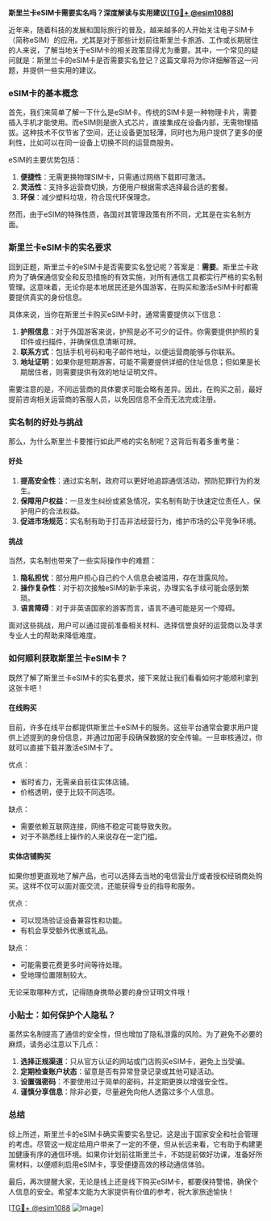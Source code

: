 **斯里兰卡eSIM卡需要实名吗？深度解读与实用建议[[TG💪+ @esim1088](https://t.me/s/esim1088)]**

近年来，随着科技的发展和国际旅行的普及，越来越多的人开始关注电子SIM卡（简称eSIM）的应用。尤其是对于那些计划前往斯里兰卡旅游、工作或长期居住的人来说，了解当地关于eSIM卡的相关政策显得尤为重要。其中，一个常见的疑问就是：斯里兰卡的eSIM卡是否需要实名登记？这篇文章将为你详细解答这一问题，并提供一些实用的建议。

### eSIM卡的基本概念

首先，我们来简单了解一下什么是eSIM卡。传统的SIM卡是一种物理卡片，需要插入手机才能使用。而eSIM则是嵌入式芯片，直接集成在设备内部，无需物理插拔。这种技术不仅节省了空间，还让设备更加轻薄，同时也为用户提供了更多的便利性，比如可以在同一设备上切换不同的运营商服务。

eSIM的主要优势包括：

1. **便捷性**：无需更换物理SIM卡，只需通过网络下载即可激活。
2. **灵活性**：支持多运营商切换，方便用户根据需求选择最合适的套餐。
3. **环保**：减少塑料垃圾，符合现代环保理念。

然而，由于eSIM的特殊性质，各国对其管理政策有所不同，尤其是在实名制方面。

### 斯里兰卡eSIM卡的实名要求

回到正题，斯里兰卡的eSIM卡是否需要实名登记呢？答案是：**需要**。斯里兰卡政府为了确保通信安全和反恐措施的有效实施，对所有通信工具都实行严格的实名制管理。这意味着，无论你是本地居民还是外国游客，在购买和激活eSIM卡时都需要提供真实的身份信息。

具体来说，当你在斯里兰卡购买eSIM卡时，通常需要提供以下信息：

1. **护照信息**：对于外国游客来说，护照是必不可少的证件。你需要提供护照的复印件或扫描件，并确保信息清晰可辨。
2. **联系方式**：包括手机号码和电子邮件地址，以便运营商能够与你联系。
3. **地址证明**：如果你是短期游客，可能不需要提供详细的住址信息；但如果是长期居住者，则需要提供有效的地址证明文件。

需要注意的是，不同运营商的具体要求可能会略有差异。因此，在购买之前，最好提前咨询相关运营商的客服人员，以免因信息不全而无法完成注册。

### 实名制的好处与挑战

那么，为什么斯里兰卡要推行如此严格的实名制呢？这背后有着多重考量：

#### 好处

1. **提高安全性**：通过实名制，政府可以更好地追踪通信活动，预防犯罪行为的发生。
2. **保障用户权益**：一旦发生纠纷或紧急情况，实名制有助于快速定位责任人，保护用户的合法权益。
3. **促进市场规范**：实名制有助于打击非法经营行为，维护市场的公平竞争环境。

#### 挑战

当然，实名制也带来了一些实际操作中的难题：

1. **隐私担忧**：部分用户担心自己的个人信息会被滥用，存在泄露风险。
2. **操作复杂性**：对于初次接触eSIM的新手来说，办理实名手续可能会感到繁琐。
3. **语言障碍**：对于非英语国家的游客而言，语言不通可能是另一个障碍。

面对这些挑战，用户可以通过提前准备相关材料、选择信誉良好的运营商以及寻求专业人士的帮助来降低难度。

### 如何顺利获取斯里兰卡eSIM卡？

既然了解了斯里兰卡eSIM卡的实名要求，接下来就让我们看看如何才能顺利拿到这张卡吧！

#### 在线购买

目前，许多在线平台都提供斯里兰卡eSIM卡的服务。这些平台通常会要求用户提供上述提到的身份信息，并通过加密手段确保数据的安全传输。一旦审核通过，你就可以直接下载并激活eSIM卡了。

优点：
- 省时省力，无需亲自前往实体店铺。
- 价格透明，便于比较不同选项。

缺点：
- 需要依赖互联网连接，网络不稳定可能导致失败。
- 对于不熟悉线上操作的人来说存在一定门槛。

#### 实体店铺购买

如果你想更直观地了解产品，也可以选择去当地的电信营业厅或者授权经销商处购买。这样不仅可以面对面交流，还能获得专业的指导和服务。

优点：
- 可以现场验证设备兼容性和功能。
- 有机会享受额外优惠或礼品。

缺点：
- 可能需要花费更多时间等待处理。
- 受地理位置限制较大。

无论采取哪种方式，记得随身携带必要的身份证明文件哦！

### 小贴士：如何保护个人隐私？

虽然实名制提高了通信的安全性，但也增加了隐私泄露的风险。为了避免不必要的麻烦，请务必注意以下几点：

1. **选择正规渠道**：只从官方认证的网站或门店购买eSIM卡，避免上当受骗。
2. **定期检查账户状态**：留意是否有异常登录记录或其他可疑活动。
3. **设置强密码**：不要使用过于简单的密码，并定期更换以增强安全性。
4. **谨慎分享信息**：除非必要，尽量避免向他人透露过多个人信息。

### 总结

综上所述，斯里兰卡的eSIM卡确实需要实名登记，这是出于国家安全和社会管理的考虑。尽管这一规定给用户带来了一定的不便，但从长远来看，它有助于构建更加健康有序的通信环境。如果你计划前往斯里兰卡，不妨提前做好功课，准备好所需材料，以便顺利启用eSIM卡，享受便捷高效的移动通信体验。

最后，再次提醒大家，无论是线上还是线下购买eSIM卡，都要保持警惕，确保个人信息的安全。希望本文能为大家提供有价值的参考，祝大家旅途愉快！

[[TG💪+ @esim1088](https://t.me/s/esim1088) ![Image](https://i.postimg.cc/4NQfJmqS/Snipaste-2025-05-13-00-14-12.png)]